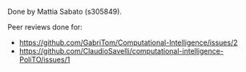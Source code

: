 Done by Mattia Sabato (s305849).

Peer reviews done for:

- https://github.com/GabriTom/Computational-Intelligence/issues/2
- https://github.com/ClaudioSavelli/computational-intelligence-PoliTO/issues/1
